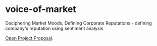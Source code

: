 # voice-of-market
Deciphering Market Moods, Defining Corporate Reputations - defining company's reputation using sentiment analysis

[Open Project Proposal](https://docs.google.com/document/d/15CHM26XU58Q4i_XkvuoKW1_-P71nDP4J/edit?usp=sharing&ouid=102634646235099236813&rtpof=true&sd=true).


